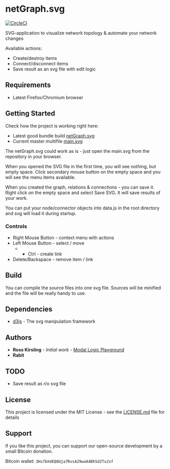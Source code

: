 netGraph.svg
============

[![CircleCI](https://img.shields.io/circleci/project/github/rabits/netGraph.svg/master.svg)](https://circleci.com/gh/rabits/netGraph.svg)

SVG-application to visualize network topology & automate your network changes

Available actions:
* Create/destroy items
* Connect/disconnect items
* Save result as an svg file with edit logic

## Requirements

* Latest Firefox/Chromium browser

## Getting Started

Check how the project is working right here:
* Latest good bundle build [netGraph.svg](https://circleci.com/api/v1.1/project/github/rabits/netGraph.svg/latest/artifacts/0/home/circleci/netGraph.svg/out/netGraph.svg?branch=master&filter=successful)
* Current master multifile [main.svg](https://rabits.github.io/netGraph.svg/main.svg)

The netGraph.svg could work as is - just open the main.svg from the repository in your browser.

When you opened the SVG file in the first time, you will see nothing, but empty space. Click
secondary mouse button on the empty space and you will see the menu items available.

When you created the graph, relations & connections - you can save it. Right click on the empty
space and select Save SVG. It will save results of your work.

You can put your node/connector objects into data.js in the root directory and svg will load it
during startup.

### Controls

* Right Mouse Button - context menu with actions
* Left Mouse Button - select / move
  * + Ctrl - create link
* Delete/Backspace - remove item / link

## Build

You can compile the source files into one svg file. Sources will be minified and the file will be
really handy to use.

## Dependencies

* [d3js](https://d3js.org/) - The svg manipulation framework

## Authors

* **Ross Kirsling** - *Initial work* - [Modal Logic Playground](https://github.com/rkirsling/modallogic)
* **Rabit**

## TODO

* Save result as r/o svg file

## License

This project is licensed under the MIT License - see the [LICENSE.md](LICENSE.md) file for details

## Support

If you like this project, you can support our open-source development by a small Bitcoin donation.

Bitcoin wallet: `3Hs7bXdEQ8Uja7RvsA29woA4Bh5d2Tx2sf`
